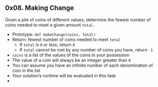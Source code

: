 ## 0x08. Making Change

Given a pile of coins of different values, determine the fewest number of coins needed to meet a given amount `total`.

* Prototype: `def makeChange(coins, total)`
* Return: fewest number of coins needed to meet `total`
	- If `total` is `0` or less, return `0`
	- If `total` cannot be met by any number of coins you have, return `-1`
* `coins` is a list of the values of the coins in your possession
* The value of a coin will always be an integer greater than `0`
* You can assume you have an infinite number of each denomination of coin in the list
* Your solution’s runtime will be evaluated in this task
* 
